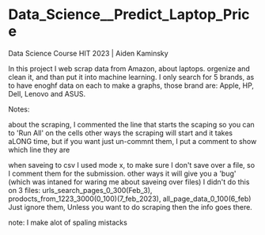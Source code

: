 # Data_Science__Predict_Laptop_Price
Data Science Course HIT 2023 | Aiden Kaminsky

In this project I web scrap data from Amazon, about laptops. orgenize and clean it, and than put it into machine learning.
I only search for 5 brands, as to have enoghf data on each to make a graphs, those brand are: Apple, HP, Dell, Lenovo and ASUS.

Notes:

about the scraping, I commented the line that starts the scaping so you can to 'Run All' on the cells
other ways the scraping will start and it takes aLONG time, but if you want just un-commnt them, 
I put a comment to show which line they are

when saveing to csv I used mode x, to make sure I don't save over a file, so I comment them for the submission.
other ways it will give you a 'bug' (which was intaned for waring me about saveing over files)
I didn't do this on 3 files: urls_search_pages_0_300(Feb_3), 
prodocts_from_1223_3000(0_100)(7_feb_2023), all_page_data_0_100(6_feb)
Just ignore them, Unless you want to do scraping then the info goes there.

note: I make alot of spaling mistacks


